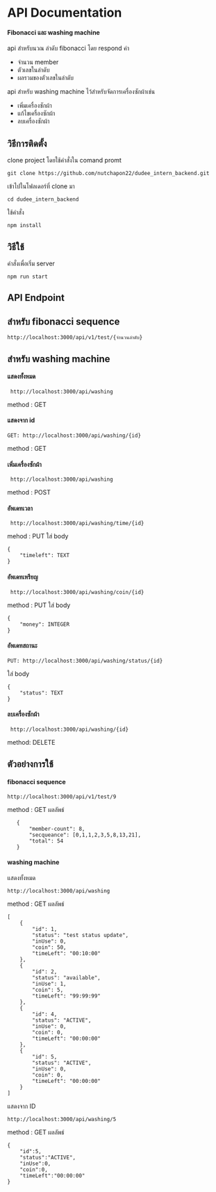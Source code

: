 # API Documentation
#### Fibonacci และ washing machine

api สำหรับนวณ ลำดับ fibonacci โดย respond ค่า

 -  จำนวน member
 - ตัวเลขในลำดับ
 - ผลรวมของตัวเลขในลำดับ

api สำหรับ washing machine ไว้สำหรับจัดการเครื่องซักผ้าเช่น

 - เพิ่มเครื่องซักผ้า
 - แก้ไขเครื่องซักผ้า
 - ลบเครื่องซักผ้า
 
## วิธีการติดตั้ง
clone project โดยใช้คำสั่งใน comand promt

    git clone https://github.com/nutchapon22/dudee_intern_backend.git

เข้าไปในโฟลเดอร์ที่ clone มา

    cd dudee_intern_backend
ใช้คำสั่ง

    npm install

## วิธีใช้

คำสั่งเพื่อเริ่ม server

    npm run start
## API Endpoint

## สำหรับ fibonacci sequence 

    http://localhost:3000/api/v1/test/{จำนวนลำดับ}

## สำหรับ washing machine

#### แสดงทั้งหมด 

     http://localhost:3000/api/washing

method : GET

#### แสดงจาก id 

    GET: http://localhost:3000/api/washing/{id}
  method : GET
#### เพิ่มเครื่องซักผ้า

     http://localhost:3000/api/washing
method : POST

#### อัพเดทเวลา

     http://localhost:3000/api/washing/time/{id}
mehod : PUT
ใส่ body

    {
	    "timeleft": TEXT
    }

####  อัพเดทเหรียญ

     http://localhost:3000/api/washing/coin/{id}
  
 method : PUT 
 ใส่ body

    {
	    "money": INTEGER
    }

#### อัพเดทสถานะ 
    PUT: http://localhost:3000/api/washing/status/{id}

ใส่ body

    {
	    "status": TEXT
    }
    
#### ลบเครื่องซักผ้า

     http://localhost:3000/api/washing/{id}
method: DELETE

## ตัวอย่างการใช้

#### fibonacci sequence

    http://localhost:3000/api/v1/test/9
method : GET
ผลลัพธ์ 

	   {
		   "member-count": 8,
		   "secqueance": [0,1,1,2,3,5,8,13,21],
		   "total": 54
	   }

#### washing machine
แสดงทั้งหมด 

    http://localhost:3000/api/washing
method : GET
ผลลัพธ์ 

    [
	    {
		    "id": 1,
		    "status": "test status update",
		    "inUse": 0,
		    "coin": 50,
		    "timeLeft": "00:10:00"
	    },
	    {
		    "id": 2,
		    "status": "available",
		    "inUse": 1,
		    "coin": 5,
		    "timeLeft": "99:99:99"
		},
	    {
		    "id": 4,
		    "status": "ACTIVE",
		    "inUse": 0,
		    "coin": 0,
		    "timeLeft": "00:00:00"
		},
		{
			"id": 5,
			"status": "ACTIVE",
			"inUse": 0,
			"coin": 0,
			"timeLeft": "00:00:00"
		}
	]
แสดงจาก ID

    http://localhost:3000/api/washing/5
method : GET
ผลลัพธ์ 

    {
	    "id":5,
	    "status":"ACTIVE",
	    "inUse":0,
	    "coin":0,
	    "timeLeft":"00:00:00"
	}
	   

	   


 